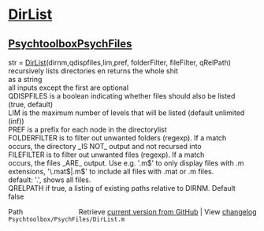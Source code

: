 # [DirList](DirList)
## [Psychtoolbox](Psychtoolbox)[PsychFiles](PsychFiles)

str = [DirList](DirList)(dirnm,qdispfiles,lim,pref, folderFilter, fileFilter, qRelPath)  
recursively lists directories en returns the whole shit  
as a string  
all inputs except the first are optional  
QDISPFILES is a boolean indicating whether files should also be listed  
(true, default)  
LIM is the maximum number of levels that will be listed (default unlimited (inf))  
PREF is a prefix for each node in the directorylist  
FOLDERFILTER is to filter out unwanted folders (regexp). If a match  
occurs, the directory \_IS NOT\_ output and not recursed into  
FILEFILTER is to filter out unwanted files (regexp). If a match  
occurs, the files \_ARE\_ output. Use e.g. '\.m$' to only display files with  
.m extensions, '\.mat$|\.m$' to include all files with .mat or .m files.  
default: '.', shows all files.  
QRELPATH if true, a listing of existing paths relative to DIRNM. Default  
false  




<div class="code_header" style="text-align:right;">
  <span style="float:left;">Path&nbsp;&nbsp;</span> <span class="counter">Retrieve <a href=
  "https://raw.github.com/Psychtoolbox-3/Psychtoolbox-3/beta/Psychtoolbox/PsychFiles/DirList.m">current version from GitHub</a> | View <a href=
  "https://github.com/Psychtoolbox-3/Psychtoolbox-3/commits/beta/Psychtoolbox/PsychFiles/DirList.m">changelog</a></span>
</div>
<div class="code">
  <code>Psychtoolbox/PsychFiles/DirList.m</code>
</div>

